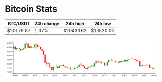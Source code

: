 # Bitcoin Stats

BTC/USDT|24h change|24h high|24h low|
|---|---|---|---|
|$20179.87|1.37%|$20433.62|$19520.00|

<img src="./chart.svg">
